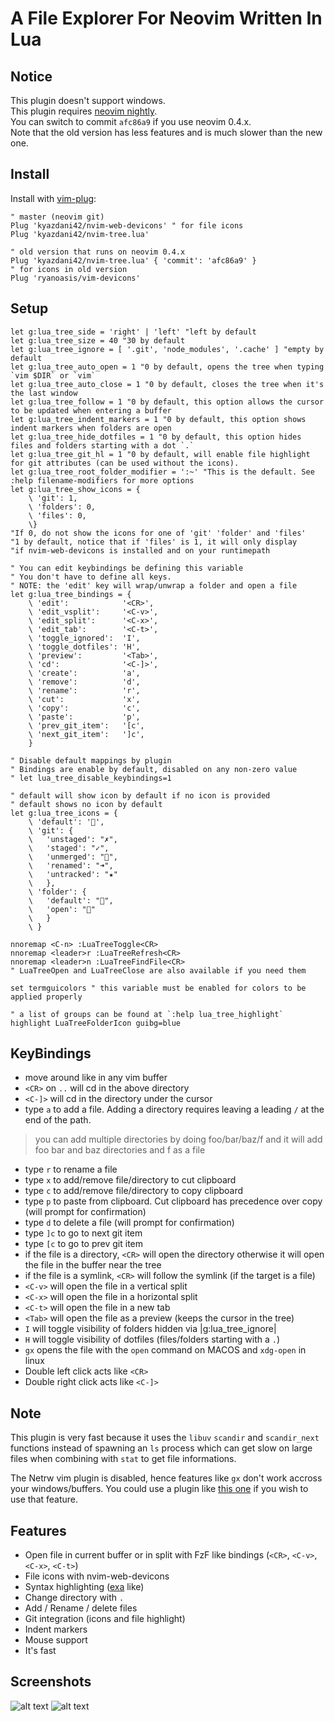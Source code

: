 # A File Explorer For Neovim Written In Lua

## Notice

This plugin doesn't support windows. \
This plugin requires [neovim nightly](https://github.com/neovim/neovim/wiki/Installing-Neovim). \
You can switch to commit `afc86a9` if you use neovim 0.4.x. \
Note that the old version has less features and is much slower than the new one.

## Install

Install with [vim-plug](https://github.com/junegunn/vim-plug):
```vim
" master (neovim git)
Plug 'kyazdani42/nvim-web-devicons' " for file icons
Plug 'kyazdani42/nvim-tree.lua'

" old version that runs on neovim 0.4.x
Plug 'kyazdani42/nvim-tree.lua' { 'commit': 'afc86a9' }
" for icons in old version
Plug 'ryanoasis/vim-devicons'
```

## Setup

```vim
let g:lua_tree_side = 'right' | 'left' "left by default
let g:lua_tree_size = 40 "30 by default
let g:lua_tree_ignore = [ '.git', 'node_modules', '.cache' ] "empty by default
let g:lua_tree_auto_open = 1 "0 by default, opens the tree when typing `vim $DIR` or `vim`
let g:lua_tree_auto_close = 1 "0 by default, closes the tree when it's the last window
let g:lua_tree_follow = 1 "0 by default, this option allows the cursor to be updated when entering a buffer
let g:lua_tree_indent_markers = 1 "0 by default, this option shows indent markers when folders are open
let g:lua_tree_hide_dotfiles = 1 "0 by default, this option hides files and folders starting with a dot `.`
let g:lua_tree_git_hl = 1 "0 by default, will enable file highlight for git attributes (can be used without the icons).
let g:lua_tree_root_folder_modifier = ':~' "This is the default. See :help filename-modifiers for more options
let g:lua_tree_show_icons = {
    \ 'git': 1,
    \ 'folders': 0,
    \ 'files': 0,
    \}
"If 0, do not show the icons for one of 'git' 'folder' and 'files'
"1 by default, notice that if 'files' is 1, it will only display
"if nvim-web-devicons is installed and on your runtimepath

" You can edit keybindings be defining this variable
" You don't have to define all keys.
" NOTE: the 'edit' key will wrap/unwrap a folder and open a file
let g:lua_tree_bindings = {
    \ 'edit':            '<CR>',
    \ 'edit_vsplit':     '<C-v>',
    \ 'edit_split':      '<C-x>',
    \ 'edit_tab':        '<C-t>',
    \ 'toggle_ignored':  'I',
    \ 'toggle_dotfiles': 'H',
    \ 'preview':         '<Tab>',
    \ 'cd':              '<C-]>',
    \ 'create':          'a',
    \ 'remove':          'd',
    \ 'rename':          'r',
    \ 'cut':             'x',
    \ 'copy':            'c',
    \ 'paste':           'p',
    \ 'prev_git_item':   '[c',
    \ 'next_git_item':   ']c',
    }

" Disable default mappings by plugin
" Bindings are enable by default, disabled on any non-zero value
" let lua_tree_disable_keybindings=1

" default will show icon by default if no icon is provided
" default shows no icon by default
let g:lua_tree_icons = {
    \ 'default': '',
    \ 'git': {
    \   'unstaged': "✗",
    \   'staged': "✓",
    \   'unmerged': "",
    \   'renamed': "➜",
    \   'untracked': "★"
    \   },
    \ 'folder': {
    \   'default': "",
    \   'open': ""
    \   }
    \ }

nnoremap <C-n> :LuaTreeToggle<CR>
nnoremap <leader>r :LuaTreeRefresh<CR>
nnoremap <leader>n :LuaTreeFindFile<CR>
" LuaTreeOpen and LuaTreeClose are also available if you need them

set termguicolors " this variable must be enabled for colors to be applied properly

" a list of groups can be found at `:help lua_tree_highlight`
highlight LuaTreeFolderIcon guibg=blue
```

## KeyBindings

- move around like in any vim buffer
- `<CR>` on `..` will cd in the above directory
- `<C-]>` will cd in the directory under the cursor
- type `a` to add a file. Adding a directory requires leaving a leading `/` at the end of the path.
> you can add multiple directories by doing foo/bar/baz/f and it will add foo bar and baz directories and f as a file
- type `r` to rename a file
- type `x` to add/remove file/directory to cut clipboard
- type `c` to add/remove file/directory to copy clipboard
- type `p` to paste from clipboard. Cut clipboard has precedence over copy (will prompt for confirmation)
- type `d` to delete a file (will prompt for confirmation)
- type `]c` to go to next git item
- type `[c` to go to prev git item
- if the file is a directory, `<CR>` will open the directory otherwise it will open the file in the buffer near the tree
- if the file is a symlink, `<CR>` will follow the symlink (if the target is a file)
- `<C-v>` will open the file in a vertical split
- `<C-x>` will open the file in a horizontal split
- `<C-t>` will open the file in a new tab
- `<Tab>` will open the file as a preview (keeps the cursor in the tree)
- `I` will toggle visibility of folders hidden via |g:lua_tree_ignore|
- `H` will toggle visibility of dotfiles (files/folders starting with a `.`)
- `gx` opens the file with the `open` command on MACOS and `xdg-open` in linux
- Double left click acts like `<CR>`
- Double right click acts like `<C-]>`

## Note

This plugin is very fast because it uses the `libuv` `scandir` and `scandir_next` functions instead of spawning an `ls` process which can get slow on large files when combining with `stat` to get file informations.

The Netrw vim plugin is disabled, hence features like `gx` don't work accross your windows/buffers. You could use a plugin like [this one](https://github.com/stsewd/gx-extended.vim) if you wish to use that feature.

## Features
- Open file in current buffer or in split with FzF like bindings (`<CR>`, `<C-v>`, `<C-x>`, `<C-t>`)
- File icons with nvim-web-devicons
- Syntax highlighting ([exa](https://github.com/ogham/exa) like)
- Change directory with `.`
- Add / Rename / delete files
- Git integration (icons and file highlight)
- Indent markers
- Mouse support
- It's fast

## Screenshots

![alt text](.github/screenshot.png?raw=true "kyazdani42 tree")
![alt text](.github/screenshot2.png?raw=true "akin909 tree")
